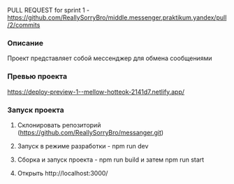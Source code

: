 PULL REQUEST for sprint 1 - https://github.com/ReallySorryBro/middle.messenger.praktikum.yandex/pull/2/commits


### Описание

Проект представляет собой мессенджер для обмена сообщениями

### Превью проекта

https://deploy-preview-1--mellow-hotteok-2141d7.netlify.app/

### Запуск проекта

1. Склонировать репозиторий (https://github.com/ReallySorryBro/messanger.git)

2. Запуск в режиме разработки - npm run dev

3. Сборка и запуск проекта - npm run build и затем npm run start

4. Открыть http://localhost:3000/